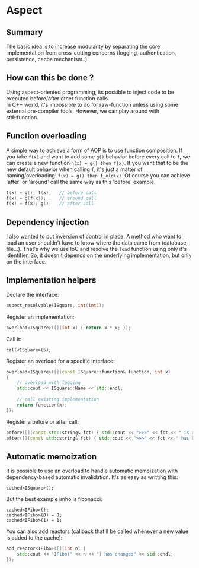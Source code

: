 Aspect
======

Summary
--------

The basic idea is to increase modularity by separating the core implementation from cross-cutting concerns (logging, authentication, persistence, cache mechanism..).

How can this be done ?
-------------------

Using aspect-oriented programming, its possible to inject code to be executed before/after other function calls.  
In C++ world, it's impossible to do for raw-function unless using some external pre-compiler tools. 
However, we can play around with std::function.

Function overloading
--------------------

A simple way to achieve a form of AOP is to use function composition. 
If you take `f(x)` and want to add some `g()` behavior before every call to `f`, we can create a new function `h(x) = g() then f(x)`.
If you want that to be the new default behavior when calling `f`, it's just a matter of naming/overloading: `f(x) = g() then f_old(x)`.
Of course you can achieve 'after' or 'around' call the same way as this 'before' example.

```C++
f(x) = g(); f(x); 	// before call
f(x) = g(f(x)); 	// around call
f(x) = f(x); g(); 	// after call
```

Dependency injection
--------------------

I also wanted to put inversion of control in place. A method who want to load an user shouldn't kave to know where the data came from (database, file...).
That's why we use IoC and resolve the `load` function using only it's identifier. So, it doesn't depends on the underlying implementation, but only on the interface.

Implementation helpers
----------------------

Declare the interface: 

```C++
aspect_resolvable(ISquare, int(int));
```

Register an implementation:

```C++
overload<ISquare>([](int x) { return x * x; }); 
```

Call it: 

```C+++
call<ISquare>(5);
```

Register an overload for a specific interface: 

```C++
overload<ISquare>([](const ISquare::function& function, int x) 
{ 
	// overload with logging
	std::cout << ISquare::Name << std::endl;
	
	// call existing implementation
	return function(x);
}); 
```

Register a before or after call:

```C++
before([](const std::string& fct) { std::cout << ">>>" << fct << " is going to be called..." << std::endl; });
after([](const std::string& fct) { std::cout << ">>>" << fct << " has been called !" << std::endl; });
```

Automatic memoization
---------------------

It is possible to use an overload to handle automatic memoization with dependency-based automatic invalidation.
It's as easy as writting this:

```C+++
cached<ISquare>();
```

But the best example imho is fibonacci:

```C+++
cached<IFibo>();
cached<IFibo>(0) = 0;
cached<IFibo>(1) = 1;
```

You can also add reactors (callback that'll be called whenever a new value is added to the cache):

```C++
add_reactor<IFibo>([](int n) { 
	std::cout << "IFibo(" << n << ") has changed" << std::endl;
});
```
